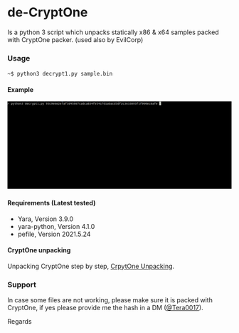 de-CryptOne
==============

Is a python 3 script which unpacks statically x86 & x64 samples packed with CryptOne packer. (used also by EvilCorp)

### Usage

```
~$ python3 decrypt1.py sample.bin
```

#### Example

![](images/x64.gif)


#### Requirements (Latest tested)

* Yara, Version 3.9.0
* yara-python, Version 4.1.0
* pefile, Version 2021.5.24

#### CryptOne unpacking

Unpacking CryptOne step by step, [CrpytOne Unpacking](https://github.com/Tera0017/de-CryptOne/blob/main/CryptOne_Unpacking.md).

### Support

In case some files are not working, please make sure it is packed with CryptOne, if yes please provide me the hash in a DM ([@Tera0017](https://twitter.com/tera0017)).

Regards
